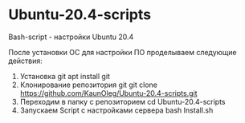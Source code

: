 # Ubuntu-20.4-scripts
Bash-script - настройки Ubuntu 20.4

После установки ОС для настройки ПО проделываем следующие действия:
1. Установка git
	apt install git
2. Клонирование репозитория git
	git clone https://github.com/KaunOleg/Ubuntu-20.4-scripts.git
3. Переходим в папку с репозиторием
	cd Ubuntu-20.4-scripts
4. Запускаем Script с настройками сервера
	bash Install.sh